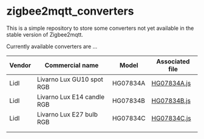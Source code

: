 # zigbee2mqtt_converters
This is a simple repository to store some converters not yet available in the stable version of Zigbee2mqtt.

Currently available converters are ...
	
|Vendor|Commercial name|Model|Associated file|
| ------------ | ------------ | ------------ | ------------ |
|Lidl|Livarno Lux GU10 spot RGB|HG07834A|[HG07834A.js](Lidl/HG07834A.js "HG07834A.js")|
|Lidl|Livarno Lux E14 candle RGB|HG07834B|[HG07834B.js](Lidl/HG07834B.js "HG07834B.js")|
|Lidl|Livarno Lux E27 bulb RGB|HG07834C|[HG07834C.js](Lidl/HG07834C.js "HG07834C.js")|
|   |   |   |   |
|   |   |   |   |
